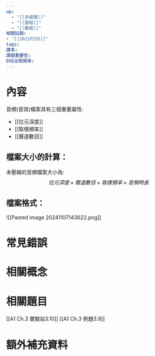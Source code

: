 ```yaml
---
up:
  - "[[多媒體]]"
  - "[[壓縮]]"
  - "[[數據]]"
相關試題: 
- "[[2021P1Q5]]"
tags: 
課本: 
課題重要性: 
DSE出現頻率:
---
```

# 內容
音頻(音效)檔案具有三個重要屬性:
* [[位元深度]]
* [[取樣頻率]]
* [[聲道數目]]

## 檔案大小的計算：
未壓縮的音頻檔案大小為:
$$位元深度×聲道數目×取樣頻率×音頻時長 $$

## 檔案格式：
![[Pasted image 20241107143622.png]]
# 常見錯誤
# 相關概念

# 相關題目
[[A1 Ch.3 實驗站3.10]]
[[A1 Ch.3 例題3.9]]
# 額外補充資料

